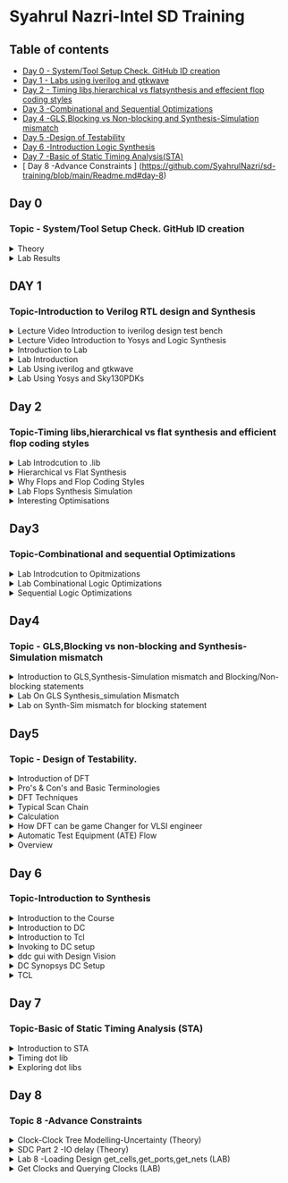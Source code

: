 
# Syahrul Nazri-Intel SD Training 

## Table of contents
* [ Day 0 - System/Tool Setup Check. GitHub ID creation ](https://github.com/SyahrulNazri/sd-training/blob/main/Readme.md#day-0)
* [ Day 1 - Labs using iverilog and gtkwave ](https://github.com/SyahrulNazri/sd-training/blob/main/Readme.md#day-1)
* [ Day 2 - Timing libs,hierarchical vs flatsynthesis and effecient flop coding styles ](https://github.com/SyahrulNazri/sd-training/blob/main/Readme.md#day-2)
* [ Day 3 -Combinational and Sequential Optimizations](https://github.com/SyahrulNazri/sd-training/blob/main/Readme.md#day3)
* [ Day 4 -GLS,Blocking vs Non-blocking and Synthesis-Simulation mismatch]( https://github.com/SyahrulNazri/sd-training/blob/main/Readme.md#topic---glsblocking-vs-non-blocking-and-synthesis-simulation-mismatch)
* [ Day 5 -Design of Testability](https://github.com/SyahrulNazri/sd-training/blob/main/Readme.md#day5)
* [ Day 6 -Introduction Logic Synthesis](https://github.com/SyahrulNazri/sd-training/blob/main/Readme.md#day-6)
* [ Day 7 -Basic of Static Timing Analysis(STA)](https://github.com/SyahrulNazri/sd-training/blob/main/Readme.md#day-7)
* [ Day 8 -Advance Constraints ] (https://github.com/SyahrulNazri/sd-training/blob/main/Readme.md#day-8)

## Day 0
### Topic - System/Tool Setup Check. GitHub ID creation
<Details>
 <summary>Theory</summary>
 
### Theory 
**Package** is a container that holds die and was connected to outside (external device) by using wire bonding.
Example of package - Quadruple in-line package (QIP) and Dual in-line package (DIP).

<img width="628" alt="note1" src="https://user-images.githubusercontent.com/118953939/203918518-83e1ebe2-6916-4413-8744-d658031c02b4.PNG">

**Quad Flat Package(QFP)**-A quad flat package (QFP) is a surface-mounted integrated circuit package with "gull wing" leads extending from each of the four sides.

**Wafer Level Chip Scale Package (WLCSP)** - variant of the flip-chip interconnection technique where all packaging is done at the wafer level
![wlcsp](https://user-images.githubusercontent.com/118953939/203919063-b82fb9f6-838d-4b7b-a10b-52427af17cf0.gif)

* **Wire Bond** - The method of making interconnections between an integrated circuit (IC) or other semiconductor device and its packaging during semiconductor device fabrication.
* **Pad** - used to connect inside (core) to outside (I/O), good at ESD protection to prevent charge coming from outside damage the core inside.
* **Core** - consists of all the main logic gate (NMOS/PMOS) and cell block such as macro cell and foundry IP's.
* **I/O** - help in communication between die with external and will be connected to die by using wire bonding.
* **Macro** - a simple core/cell with simple functionality and can be easily found online.
* **Foundry IP's** - cell with more specific functionality and the design was patent/owned by a company. Has higher value compared to macro.

**Synthesis Flow** - convert software's instructions which is written in high level language to gate level language/machine language which is normally in binary format.

<img width="808" alt="3" src="https://user-images.githubusercontent.com/118953939/203920288-65b97ed6-e0c0-4679-a99e-4618555f3209.PNG">\
</details>

<details>
 <summary>Lab Results</summary>
 
### Lab Result


<img width="959" alt="labday0" src="https://user-images.githubusercontent.com/118953939/205489130-4253ae38-30fa-458d-9cea-a238e9445fd1.PNG">

</details>
  
## DAY 1

### Topic-Introduction to Verilog RTL design and Synthesis 
<details>
 <summary>Lecture Video  Introduction to iverilog design test bench</summary>
 
### Topic-Lecture Video  Introduction to iverilog design test bench 

**What is Simulator ?**

The tools that used to checking the design for example iverilog 

**Design ?**

Actual Verilog code or set of verilog code which has the intended functionality to meet with the required specifications. 

**TestBench ?** 

To obey the required specification or the setup to apply stimulus  to the design to check its  functionality. 

**How simulator works ?** 

-changes value of the inputs. 

![GetImage](https://user-images.githubusercontent.com/118953939/205494417-a25becfa-e3d3-484d-9e90-b0db171bf96e.png)

![GetImage (1)](https://user-images.githubusercontent.com/118953939/205494411-6372f70c-ca9e-4af6-9ea4-795fc3e24f4c.png)

* **Hdl=** hardware description language  
           Others ways than HDL is high level Synthesis(HLS) 
* **IVerilog=** compiler translates verilog code to executable programs. 
* **GTKWave=** analysis tool used to perform debugging on Verilog or VHDL. 
* **Syntax Analysis:** Takes input of HDL files and checks for syntax errors. 
* **Library Definition:** Provides and allocates standard cells and IP libraries. 
* **Elaboration and Binding:** Translates RTL into the Boolean structure. Binds all cells and  makes libraries available. 
* **Constraint Definition:** For building a customized and specific chip, we need to define constraints according to which the chip will function. For example, clock frequency, power efficiency, etc. 
* **Pre-mapping Optimization:** It performs mapping to generic cells in the library. 
* **Technology Mapping:** Performs mapping of the generic libraries to technology 
libraries. 
</details>

<details>
 <summary>Lecture Video Introduction to Yosys and Logic Synthesis</summary>

### Topic = Lecture video Introduction to Yosys and Logic synthesis 

**What is Synthesizer?** 
-Tool that used for converting the RTL to netlist 
-Yosys is the synthesizer used in this course. 

![GetImage (2)](https://user-images.githubusercontent.com/118953939/205494889-542c0afd-d07e-422a-b146-991b5bc650e7.png)

* **Read_verilog=** To read the design  
* **Read_liberty=** To read .lib 
* **Write_Verilog=** to write netflist file  
* **.lib=** collection of logical module  like And,Or,Not  

**How to verify the Synthesis**
* Netlist & test bench(same as RTl tb)  -->iverilog --> vcd file --> gtkwave(same as output aboserve during RTL simulation)
</details>

  <details>
 <summary>Introduction to Lab</summary>

### Topic - Introduction to lab 

**Combinational delay in logic path**
* **Why need Fast Cell?**
- To meet setup,meen the time needed for the data stable before clock edge.
- Tclk> TF1+Tcombi+TsetupofF2 (data must be stable before the capturing edge of clock)

* **Why need Slow Cell?**
-Slow cell needed to meet hold,means the time need to data stable after clock edge.
-TholdF2<TF1+Tcombi
 </details>

 <details>
 <summary>Lab Introduction</summary>

### Topic - Labs Introduction

* Using command **git clone** https://github.com/kunalg123/sky130RTLDesignAndSynthesisWorkshop.git

* **GitClone**= used to point to an existing repo and make a clone or copy of that repo at in a new directory.

<img width="933" alt="lab2part2Code" src="https://user-images.githubusercontent.com/118953939/205489471-073f46d8-b430-465b-aef0-5216a69a781c.PNG">

</details>

 <details>
 <summary>Lab Using iverilog and gtkwave</summary>
  
### Topic - Labs using iverilog and gtkwave
1.Open Output File using GTKWAVE
* Output waveform using command **gtkwave tb_godd_mux.vcd**
* 
<img width="962" alt="lab2waveform" src="https://user-images.githubusercontent.com/118953939/205324453-9eb7165e-7d6f-47f8-905a-2bd511f4593b.PNG">'
When the sel=1 the output y will follow input i1 but when the input sel=0 the output y will follow the input=i0

2.RTL code 
* RTL code for  **tb_good_mux.v** and **good_mux.v**

<img width="382" alt="vimcode" src="https://user-images.githubusercontent.com/118953939/205324818-34a12188-1419-425f-88fd-ba0018f80a47.PNG">

<img width="449" alt="vimcode2" src="https://user-images.githubusercontent.com/118953939/205324920-6ad1c570-7f5a-4619-8cbf-c4a4fda100bf.PNG">

 </details>
 
 <details>
 <summary>Lab Using Yosys and Sky130PDKs</summary>

### Topic-Lab using Yosys and Sky130PDKs

1.How to open Yosys
* Using command **yosys** 
<img width="528" alt="Openyosys" src="https://user-images.githubusercontent.com/118953939/205490668-1637ca90-4ba6-421a-8ce9-26b5c8ba860f.PNG">


2.Read Liberty 
* Using command **read_liberty -lib path of lib** 
<img width="346" alt="read_liberty" src="https://user-images.githubusercontent.com/118953939/205490674-7ccee751-fe63-4866-91df-79e91b79a368.PNG">


3.Read the design 
* Using command **read_verilog good_mux.v**
<img width="296" alt="readdesign " src="https://user-images.githubusercontent.com/118953939/205490680-081022c7-9035-4cb0-9d0a-2e4dc03d0b21.PNG">


4.Synthesize the module 
* Using command **synth -top good_mux**
<img width="298" alt="top" src="https://user-images.githubusercontent.com/118953939/205496851-fe6d4c8e-403e-42e9-8f72-fb21c7ce2994.PNG">


5.Convert RTl code and specified gate design  
* Using command **abc -liberty**
<img width="740" alt="Generating rtl code to netlist " src="https://user-images.githubusercontent.com/118953939/205490960-e0caca40-74a3-4d4b-b904-e847b0e38577.PNG">

<img width="481" alt="genpart2" src="https://user-images.githubusercontent.com/118953939/205490966-66dd3f9b-2870-44cc-8352-32ae6ab42084.PNG">

<img width="492" alt="genpar3" src="https://user-images.githubusercontent.com/118953939/205490975-f8414c28-1c3a-48a7-864c-104ce7a84b12.PNG">
There are 3 input signals,1 output signals and 0 internal signals.


6.Show the gate design
* Using command **show**
<img width="656" alt="show" src="https://user-images.githubusercontent.com/118953939/205490977-c7929ce8-64e3-4f6f-a01a-4cfea35db691.PNG">

i0,i1 and sel is primary input.


7.Show the netlist
* Using command **write_verilog good_mux_netlist.v** 
* Using vim to open the scripting  **!vim write_verilog good_mux_netlist.v** 
<img width="440" alt="show netlist" src="https://user-images.githubusercontent.com/118953939/205492020-6ebaf762-7f59-4e2e-beb8-d63bfc1d1bc5.PNG">


8.Make the netlist more simple 
* Using command  **write_verilog -noattr good_mux_netlist.v**
* Using command  **gvim good_mux_netlist.v**
<img width="483" alt="modified " src="https://user-images.githubusercontent.com/118953939/205492030-b8579566-06ba-4ee7-bec8-c9a854b49fa2.PNG">
 </details>

## Day 2

### Topic-Timing libs,hierarchical vs flat synthesis and efficient flop coding styles
 <details>
 <summary>Lab Introdcution to .lib</summary>

### Topic-Lab Introduction to .Lib 

1.Open .lib content 
*  vim../my_lib/lib/sky130_fd_sc_hd_tt_025C_1v80.lib
* :syn off --->switch off the syntax
![image](https://user-images.githubusercontent.com/118953939/206341510-fe0978a6-2175-4184-823e-75cd08a80c0b.png)
<img width="275" alt="0PNG" src="https://user-images.githubusercontent.com/118953939/205858752-781f8077-b72c-4ca8-8706-0af672aa04a1.PNG">

**Tt=** typical(fast/slow/typical)
**C=** temperature 
**V=** voltage 

2.lib content of the std cell
* Each cell have different flavour  and in the lib we can see all the detail of the cell.*

<img width="348" alt="3" src="https://user-images.githubusercontent.com/118953939/205858806-16963ea3-f24d-4b15-9414-4e53bbeb9532.PNG">

<img width="794" alt="1" src="https://user-images.githubusercontent.com/118953939/205858861-1afdbfa5-0791-47ff-9299-4f3dda5e6f03.PNG">
>*As we can see from the figure above,in the circle shows the  gate with 5 input and  have the 32 input possible combination.To see all the detail command* **:vsp ../my_lib/verilog_model/sky130_fd_sc_hd.v"** 

>*The lib also shows the other detail such as power pot and information of the each cell pin*

![image](https://user-images.githubusercontent.com/118953939/205938000-279e0c20-2f30-4bcc-bd8b-7fd9c4a0be2e.png)
>*Figure above shows the area and power port information.* 
![image](https://user-images.githubusercontent.com/118953939/205938060-ff56c886-66b1-46cb-858a-69617719ea36.png)
>*Figure above shows the information of capacitance,transition,power associated to the pin.*
* In the lib also shows the timing information 

![image](https://user-images.githubusercontent.com/118953939/205939075-a263e287-4781-4565-8933-2eb09a263d0e.png)

* Lastly,the comparison of the 3 types of cell :And2_0,And_2 & And_4
![image](https://user-images.githubusercontent.com/118953939/205939144-08b4a37f-5877-4b43-a8ca-3b3779376878.png)
*As we can see form the figure above when the area large the power will be more and delay will be less.But when area low,the power will low and delay will more.*

 </details>
 
 <details>
 <summary>Hierarchical vs Flat Synthesis</summary>

### Topic-hierarchical vs FLat Synthesis 
  
i)vim multiple_module.v

ii)Launch yosys 

iii)Read_liberty –lib ../my_lib/lib/sky130_fd_sc_hd__tt025C_1v80.lib

iv)Synth –top multiple module

v)Abc –liberty ../my_lib/lib/sky130_fd_sc_hd__tt025C_1v80.lib

vi)Show multiple_module 

vii)write_verilog -noattr multiple_modules_hier.v

**Result**

![image](https://user-images.githubusercontent.com/118953939/206330522-d9c4ff26-360d-4dba-bd25-c4d37dc4933b.png)
![image](https://user-images.githubusercontent.com/118953939/206330550-46a98643-a9b5-4f7a-80ec-b1d971db2710.png)
![image](https://user-images.githubusercontent.com/118953939/206331720-5a7c59cc-6e47-4cc6-9be5-f95c1b0dde5d.png)


* **Flat Synthesis**
>* Flatten
>* Write_verilog -noattr multiple_modules_flat.v
>* !vim multiple_modules_flat.v

>*The diagram below compares the hierarchy to the flat. We only see the net netlist in flat, and the modules for 1 and 2 are not visible.*
![image](https://user-images.githubusercontent.com/118953939/206075155-e587e8d2-2df2-4624-9372-17474f01b4c8.png)
*The diagram below also shows the multiple modules netlist.The output of U! will be input to the U2 and with another input coming from C.*
![image](https://user-images.githubusercontent.com/118953939/206075469-12b7e8dd-4977-41d3-8d4d-1404dce8d7b4.png)

>*Figure Below shows the slack PMOS and slack NMOS .Slack PMOS is always bad, and it requires a wide cell to improve.*
![image](https://user-images.githubusercontent.com/118953939/206349611-6f629aa5-29bf-47c8-b342-2c68e7d5a905.png)


* **Excuting the Sub module 1 & 2**

>i) yosys

>ii) read_liberty -lib ../my_lib/lib/sky130_fd_sc_hd__tt_025C_1v80.lib

>iii) read_verilog multiple_modules.v

>iv) synth -top sub_module1 --> If want to see module 2 change it to sub_module2

>v) abc -liberty ../my_lib/lib/sky130_fd_sc_hd__tt_025C_1v80.lib

>vi) show 

>*As you can see the figure below is sub module 1 and sub module 2*
![image](https://user-images.githubusercontent.com/118953939/206332888-e96cfcbf-6103-464e-885d-dc8454cb4258.png)


* **Why sub module level synth**

(a)When we have multiple instances of same module.

(b)Devide and conquer approach .Instead giving massive to the tool better to give in one portion.

 </details>
 
 <details>
 <summary>Why Flops and Flop Coding Styles</summary>
  
### Topic-Why Flops and Flop coding styles 

>There are many of the gate in the combinational circuit that lead to the glitch.So glitch is the result when an input signal changes state, provided the signal takes two or more paths through a circuit  and one path has a longer delay than the other. The increased delay on one path can cause a glitch when the signal paths are recombined at an output gate.To prevent this glitch we need flop.
![image](https://user-images.githubusercontent.com/118953939/206349620-b7212ab4-ae30-46f2-a74d-3a759d361ba7.png)

* **Why we need Flop**
> To avoid the glitch 
> Output will be stable or setlle down.
> To initialise the flop will need reset or set.Both of this can be asynchronous and synchronous.


* **DFF asynchronous**
>The output of DFF will triggered when the posedge clock and posedge async_reset.If the async_reset the output will be low else the output will follow the input D.This asynchronous reset does not wait for the clock or inrespective of clockThis synchronous reset respective to the clock.So,diagram below shows the comparison of flop with Synchronous and asynchronous or both of it.
![image](https://user-images.githubusercontent.com/118953939/206349631-75774c3b-3fc0-4565-befb-1ae412288bef.png)
</details>
 
<details>
 <summary>Lab Flops Synthesis Simulation</summary>

### Topic- Lab Flops synthesis simulation
**Steps**
>* iverilog dff_asyncres.v tb_dff_asyncres.v
>* ./a/out 
>* gtkwave tb_dff_asyncres.vcd
![image](https://user-images.githubusercontent.com/118953939/206333736-945ecfd2-1bd3-4158-af50-b1b0b7023244.png)

>*As from figure below,when reset low before clock,the output q  not immediately going to 1 but it wait for the clock edge .So,D align with the clock and q synchronous to the clock*
![image](https://user-images.githubusercontent.com/118953939/206140716-3b79cf85-9346-4a22-829f-69e512d8615d.png)
 
 >*Diagram below shows the when reset become the 1,the q automatically become 1 and not waiting to the clock edge.* 
![image](https://user-images.githubusercontent.com/118953939/206140751-4857b0bf-bb86-407c-929d-87488b8d821c.png)

>*When async_set=0 the,q follow the D respective to clock.*
![image](https://user-images.githubusercontent.com/118953939/206141715-6831ef51-937a-43a1-9134-924d555fa65d.png)

>*Async_set=1 the output q follow the async_set not effected by D* 
![image](https://user-images.githubusercontent.com/118953939/206143006-993866cf-a6ce-4bc5-aa9b-0aa26c7d352d.png)

>*When Sync_reset was 1,the output of y was change to 0 no immediately because it follow the clock edge.*
![image](https://user-images.githubusercontent.com/118953939/206143074-83a0e5fe-38e5-403f-8c18-e2b0e263579d.png)

* **Synthesis**
**1. Read asyncrhronous reset** flop netlist
>i) yosys

>ii)Read_liberty –lib ../my_lib/lib/sky130_fd_sc_hd__tt025C_1v80.lib

>iii)read_Verilog dff_asyncres

>iv)Synth –top dff_asyncres

>v)Dfflibmap –liberty ../my_lib/lib/sky130_fd_sc_hd__tt025C_1v80.lib

>vi)Abc –liberty ../my_lib/lib/sky130_fd_sc_hd__tt025C_1v80.lib

>vii)Show

**2. Read asyncrhronous set**

>i)Read_liberty –lib ../my_lib/lib/sky130_fd_sc_hd__tt025C_1v80.lib

>ii)read_Verilog dff_async_set

>iii)Synth –top  dff_async_set

>iv)Dfflibmap –liberty ../my_lib/lib/sky130_fd_sc_hd__tt025C_1v80.lib

>v)Abc –liberty ../my_lib/lib/sky130_fd_sc_hd__tt025C_1v80.lib

>vi)Show

**3. Read syncrhronous set**

>i)Read_liberty –lib ../my_lib/lib/sky130_fd_sc_hd__tt025C_1v80.lib

>ii)read_Verilog dff_sync_set

>iii)Synth –top  dff_sync_set

>iv)Dfflibmap –liberty ../my_lib/lib/sky130_fd_sc_hd__tt025C_1v80.lib

>v)Abc –liberty ../my_lib/lib/sky130_fd_sc_hd__tt025C_1v80.lib

>vi)Show

![image](https://user-images.githubusercontent.com/118953939/206335570-38eb0ba3-54f9-4e84-ba91-f9fb1b91e9a2.png)

>*The inverter needed because the active high reset.*
![image](https://user-images.githubusercontent.com/118953939/206144049-2d08e800-adb0-473d-9cdc-4e7115992ada.png)
>*Because the library have active low set so the inverter was needed.*
![image](https://user-images.githubusercontent.com/118953939/206144093-4bf33a89-efd4-4b1a-8ff4-e7f8f7ffe064.png)
![image](https://user-images.githubusercontent.com/118953939/206144141-2d0acb83-af53-485e-854e-ddb84c7ddbc7.png)
 </details>
 
 <details>
 <summary>Interesting Optimisations</summary>
 
### Topic-Interesting Optimisations 

>i)yosys

>ii)Read_liberty –lib ../my_lib/lib/sky130_fd_sc_hd__tt025C_1v80.lib

>iii)read_Verilog  mult_2.v  -->if want to see other mux change to mult8

>iv)Synth –top mul2 -->if want to see other mux change to mult8

>v)Dfflibmap –liberty ../my_lib/lib/sky130_fd_sc_hd__tt025C_1v80.lib

>vi)Abc –liberty ../my_lib/lib/sky130_fd_sc_hd__tt025C_1v80.lib

>vii)Show

>viii)write_verilog mul2_simp.v -->if want to see other mux change tomult_8_simp.v 

>ix)!vim mul2_simp.v --> if want to see other mux change to mult_8_simp.v 

>*Explanation from lecture video*
![image](https://user-images.githubusercontent.com/118953939/206195075-74bd67f7-9e15-4deb-844a-499f01f3f9ad.png)

* **Mult_2**
![image](https://user-images.githubusercontent.com/118953939/206339930-bc5f93d8-070f-4e18-b433-a34f0acd8a7a.png)

* **Mult_8**

![image](https://user-images.githubusercontent.com/118953939/206340719-32f94a4f-7cae-4b51-a9ca-c2dea6b7ab2a.png)

 </details>
 
## Day3

### Topic-Combinational and sequential Optimizations

<details>
 <summary>Lab Introdcution to Opitmizations</summary>
 
### Topic - Introduction to optimizations 

* **Combinational logic Optimisation**  
* To Squeezing the logic to get the most optimised design.Optimize in area and power savings.
* There are Two type of technique 
  
  * **Constant Propagation** = Direct Optimisation 
  * **Boelean Logic Optimisation** = Kmap & Quaine McKluskey 
  * **Kmap** = K-map can take two forms Sum of Product (SOP) and Product of Sum (POS) according to the need of problem. K-map is table like representation but it gives                  more information than TRUTH TABLE. 
  
 ![image](https://user-images.githubusercontent.com/118953939/206657513-c8093880-d8bb-4a8a-88f4-458b2f891aee.png)
  
 * **Notes from the lecture video**

 ![nota1](https://user-images.githubusercontent.com/118953939/206659875-2f57c570-1e59-4199-b51d-30607b323d78.JPG)
  
 ![nota2](https://user-images.githubusercontent.com/118953939/206659884-945fb74a-9344-4323-b65c-01d1d316bda6.JPG)
</details>

<details>
 <summary>Lab Combinational Logic Optimizations</summary>
 
## Topic - Lab Combinational Logic Optimizations 
* **Invoke yosys**
>yosys

>read_liberty -lib ../my_lib/lib/sky130_fd_sc_hd_tt__-25C_1v80.lib

>read_verilog opt_check --------> can change toif want  opt_check3,opt_check4,opt_check5

>synth -top opt_check

>opt -clean_purge

>abc -liberty ../my_lib/lib/sky130_fd_sc_hd_tt__-25C_1v80.lib

>show

**(1).Opt_check1**

*2 input AND Gate*
>![Slide1](https://user-images.githubusercontent.com/118953939/206728179-97377bd2-8fb9-4fa4-a0b3-837465825c8f.PNG)

**(2).Opt_check2**

*2 input OR gate*
>![Slide2](https://user-images.githubusercontent.com/118953939/206728251-6cbcde34-008f-4bce-bab4-ba1bcd4f7119.PNG)


**(3).Opt_check3**

*3 Input AND gate*
>![Slide3](https://user-images.githubusercontent.com/118953939/206728273-07e8b3d8-b9ed-49ee-9e66-b96829c91aff.PNG)


**(4).Opt_check4**

*2 Input XNOR gate*
>![Slide4](https://user-images.githubusercontent.com/118953939/206728317-a88e7e0d-7974-482d-8754-b8f81bff769f.PNG)

**Invoke yosys**
>yosys

>read_liberty -lib ../my_lib/lib/sky130_fd_sc_hd__tt_025C_1v80.lib

>read_verilog multiple_module_opt.v   ----> if want sys opt2 change command to multiple_module_opt2 

>synth -top multiple_module_opt    ----> if want sys opt2 change command to multiple_module_opt2 

>flatten

>opt_clean -purge

>abc -liberty ../my_lib/lib/sky130_fd_sc_hd__tt_025C_1v80.lib

>show


**(5).Multiple_module_opt**
>![Slide5](https://user-images.githubusercontent.com/118953939/206729044-df195939-409c-40ae-b264-3180d5116928.PNG)


**(6).Multiple_module_opt2**

*sub_module1= AND gate*
!![Slide6](https://user-images.githubusercontent.com/118953939/206729075-31462252-f244-473d-9885-cbb48bab6253.PNG)
</details>

<details>
 <summary>Sequential Logic Optimizations</summary>

## Topic-Sequential logic Optimizations 
**(1).dff_const1**

*If reset was high the output  q will below and it turn back to high on next positive clock edge  if reset was high .*
>![Slide7](https://user-images.githubusercontent.com/118953939/206729234-d49990f2-32a9-476f-8d2f-439214319015.PNG)
>![Slide8](https://user-images.githubusercontent.com/118953939/206729280-c4bbe0ae-abc6-45c3-b107-969a1f9576f8.PNG)


**(2).dff_const2**

*If reset  was high the q will high  and even the reset was low the q will not change.In conlusion, q was not make anychanges even the reset high or low.*
>![Slide9](https://user-images.githubusercontent.com/118953939/206729417-86f0dc3d-6af1-4d7b-a81b-9be18a894f2c.PNG)

>![Slide10](https://user-images.githubusercontent.com/118953939/206729469-80e01574-c7ba-4c4d-ac0d-768117be7f07.PNG)

**(3).dff_const3**

*There are 2 flip flop and the output q1 will be low iff the reset high and it will change high if the reset low.But for q it will be always high except for 1 clock cycle.More detail on the diagram below.*

>![Slide11](https://user-images.githubusercontent.com/118953939/206729530-aff0840b-aab7-4fc8-8368-8843e7a74adb.PNG)

>![Slide12](https://user-images.githubusercontent.com/118953939/206729562-c67081de-02eb-4510-ad16-0fe9f52480be.PNG)

**(4).dff_const4**

*Q and q1 always 1.No change.*
>![Slide13](https://user-images.githubusercontent.com/118953939/206729622-dfeddbf9-36a9-4d91-b7cf-7c9cb37b52b8.PNG)

>![Slide14](https://user-images.githubusercontent.com/118953939/206729673-cfdd1f3b-109d-42cf-89b1-fdfb4dff893b.PNG)

**(5).dff_const5**
>![Slide15](https://user-images.githubusercontent.com/118953939/206729699-b0b5c740-5bb1-4b2b-ab5b-d4fd5144ec91.PNG)
>![Slide16](https://user-images.githubusercontent.com/118953939/206729837-d8b2e865-bd29-4ec6-bbd7-b3095b9eaac1.PNG)


## Topic-Unused Output Optimization
**(1).counter_opt**

*The count[0] used the 1 bit and others bit are unused.From netlist diagram we can show the only one flop was available because only count[o] was used.The others unused flop was not showed.*
>![Slide17](https://user-images.githubusercontent.com/118953939/206729992-a194188f-5661-4840-b2e0-f62d1ef1a2e1.PNG)

>![Slide18](https://user-images.githubusercontent.com/118953939/206730011-5c69efd6-9869-47b3-b7f2-750f384b2daf.PNG)

**(2).counter_opt2**

*In this case the q was assign  count[2:0] .So from the diagram below,we can see that the netlist are shows the 3 avalaible flop because all of them are used.We have a large amount of logic within the design since all the bit was used.*
*Modified count[0] --->count [2:0]
>![Slide19](https://user-images.githubusercontent.com/118953939/206730040-3469b5c5-5b75-4fba-91e4-8e6a4e823f9b.PNG)

>![Slide22](https://user-images.githubusercontent.com/118953939/206691179-ebe9a1c3-103d-40e1-8f31-3b99133080db.PNG)

>![Slide21](https://user-images.githubusercontent.com/118953939/206730086-bae6966a-afc3-492d-963f-9fe875128ca4.PNG)

 </details>
  
## Day4

### Topic - GLS,Blocking vs non-blocking and Synthesis-Simulation mismatch  

<details>
 <summary>Introduction to GLS,Synthesis-Simulation mismatch and Blocking/Non-blocking statements</summary>

 
📖 Topic-Introduction to GLS,Synthesis-Simulation mismatch and Blocking/Non-blocking statements
 
 * **Notes from the lecture video**
 
 >**GLS Concept and Flow Using Iverilog** 
 
 >![image](https://user-images.githubusercontent.com/118953939/206908941-02ec9771-9b5c-46f4-8aa7-0a603948be96.png)
 >![image](https://user-images.githubusercontent.com/118953939/206908999-9534160f-4d50-472f-ad61-f620aba802f3.png)
 
 
 >**Synthesis Simulation Mismatch**
 
 >![image](https://user-images.githubusercontent.com/118953939/206909064-cad81aeb-e2ff-49c8-b293-76377cd37803.png)
 
 >**Blocking/Non Blocking and Caveats** 

 >![image](https://user-images.githubusercontent.com/118953939/206909429-07cfa9f2-c9a2-4c93-b91b-ca8b7841c772.png)
 >![image](https://user-images.githubusercontent.com/118953939/206909451-7a608dbe-9d00-415a-9fbd-0466d0436031.png)
</details>

<details>
 <summary>Lab On GLS Synthesis_simulation Mismatch</summary>
 
📖 Topic - Lab On GLS Synthesis_simulation Mismatch 
 
 **Step**
>>iverilog ternary_operator_mux.v tb_ternary_operator_mux.v

>>./a.out

>>gtkwave_tb_ternary_operator_mux.vcd
 
>**(1).Ternary_operator_mux**

>![image](https://user-images.githubusercontent.com/118953939/206979815-dcd38240-a46e-4b06-9776-2b90a58795c4.png)

**Step Synthesis**
>>yosys

>>read_liberty -lib ../my_lib/lib/sky130_fd_sc_hd__tt_025C_1v80

>>read_verilog ternary_operator_mux.v

>>synth -top ternary_operator_mux.v

>>abc -liberty ../my_lib/lib/sky130_fd_sc_hd__tt_025C_1v80

>>write_verilog -noattr ternary_operator_mux.net.v

>>show

>![image](https://user-images.githubusercontent.com/118953939/206983673-a2bf9733-024d-4705-b581-1756c3cc7b3a.png)

 
**GLS output**
**Step**

>>iverilog ../my_lib/verilog_model/primitives.v ../my_lib/verilog_model/sky130_fd_sc_hd.v ternary_operator_mux_net.v tb_ternary_operator_mux.v

>>./a.out

>>gtkwave tb_ternary_operator_mux.vcd

>![image](https://user-images.githubusercontent.com/118953939/206909853-63cc18c0-8e52-4995-9a0a-f74e7c6770ee.png)

>**(2).Bad_mux**

>![image](https://user-images.githubusercontent.com/118953939/206980742-9d626d6c-6f78-47a9-a328-e51ebb205b71.png)
 
 **Synthesis**
>![image](https://user-images.githubusercontent.com/118953939/206909917-63654fb3-70a8-4d0b-9fed-551f5101ee9a.png)

**GLS output**
>![image](https://user-images.githubusercontent.com/118953939/206909948-d642c1ba-bb91-4e6e-99c7-16dda7c45701.png)
 
>**(3).Good_mux**
 
>![image](https://user-images.githubusercontent.com/118953939/207000028-a4cd727b-7e3d-4449-b6cc-58753cf1eb2d.png)
 
**Synthesis & GLS output**
>![image](https://user-images.githubusercontent.com/118953939/207000117-caf23d4b-298d-40dd-bc50-d8c9f3bf7dd7.png)


</details>

<details>
 <summary>Lab on Synth-Sim mismatch for blocking statement</summary>
 
📖Topic-Labs on Synth-sim mismatch for blocking statement

**Step**
 >>iverilog blocking_caveat.v tb_blocking_caveat.v
 >>./a.out
 >>gtkwave tb_blocking_caveat.vcd
 
>![image](https://user-images.githubusercontent.com/118953939/206910002-3fbf310a-d377-49bd-aeb8-70d098256f7f.png)
 
**Step Synthesis**
>>yosys
>>read_liberty -lib ../my_lib/lib/sky130_fd_sc_hd__tt_025C_1v80

>>read_verilog blocking_caveat.v

>>synth -top blocking_caveat

>>abc -liberty ../my_lib/lib/sky130_fd_sc_hd__tt_025C_1v80

>>write_verilog -noattr blocking_caveat_net.v

>>show
 
>![image](https://user-images.githubusercontent.com/118953939/206910018-3400ae9a-d2f6-4102-9b9c-2bd84619a0c8.png)

**GLS Output**
>![image](https://user-images.githubusercontent.com/118953939/206910031-2e0b3072-3771-4f01-b09f-8398b8129124.png)
 </details>

## Day5
### Topic - Design of Testability.  

<details>
 <summary>Introduction of DFT</summary>
 
 >![CamScanner 12-15-2022 12 46 (2)-01](https://user-images.githubusercontent.com/118953939/207797227-0310528f-5e06-45ce-b8c4-5ecab603a7a8.png)
 
 </details>
 
 <details>
   <summary>Pro's & Con's and Basic Terminologies</summary>
 
 >![CamScanner 12-15-2022 12 46 (2)-02](https://user-images.githubusercontent.com/118953939/207797254-9dd0f0fe-60c2-4c82-ae30-a39f50d80ab9.png)
 
 >![CamScanner 12-15-2022 12 46 (2)-03](https://user-images.githubusercontent.com/118953939/207797561-c11d6905-acd3-41a0-8eda-cb532b06977f.png)
 
 </details>
  
 <details>
 <summary>DFT Techniques</summary> 
 
 >![CamScanner 12-15-2022 12 46 (2)-04](https://user-images.githubusercontent.com/118953939/207798024-38a93344-1ab9-46fb-9e3a-2b37bec722f2.png)
 
 </details>
 
 <details>
 <summary>Typical Scan Chain</summary>
 
 >![CamScanner 12-15-2022 12 46 (2)-05](https://user-images.githubusercontent.com/118953939/207798236-9d87ff3a-fce7-4dda-9276-9b5e829f11b1.png)
 
 >![CamScanner 12-15-2022 12 46 (2)-06](https://user-images.githubusercontent.com/118953939/207798274-34b3c386-047d-4768-a9c2-cb57fc417c56.png)
 </details>
 
 <details> 
 <summary>Calculation</summary>
 
 >![CamScanner 12-15-2022 12 46 (2)-07](https://user-images.githubusercontent.com/118953939/207799274-f5eec5eb-54e4-4706-8a22-09ac57e588da.png)
  </details>
 
 <details>
 <summary>How DFT can be game Changer for VLSI engineer</summary>
 
 >![CamScanner 12-15-2022 12 46 (2)-08](https://user-images.githubusercontent.com/118953939/207799437-61a56ec0-f539-4ab4-9917-878b26aa56c7.png)
 
 </details>
 
 <details>
 <summary>Automatic Test Equipment (ATE) Flow</summary>
 
 >![CamScanner 12-15-2022 12 46 (2)-09](https://user-images.githubusercontent.com/118953939/207799536-288b96da-63bf-47c4-85e4-8009c769a67b.png)
 
 </details>
 
 <details>
 <summary>Overview</summary>

 >![CamScanner 12-15-2022 12 46 (2)-10](https://user-images.githubusercontent.com/118953939/207799787-76c5f5f7-14e6-4762-b05a-2f800be9d9c7.png)

 </details>
 
 ## Day 6 
 ### Topic-Introduction to Synthesis 

<details>
<summary>Introduction to the Course</summary>

>![day6 (1)-1](https://user-images.githubusercontent.com/118953939/208287161-7aae30dd-58ae-4e6b-8086-c30fc121c2a1.png)
 
>![day6 (1)-2](https://user-images.githubusercontent.com/118953939/208287180-5875b396-32d9-48f4-b62e-3616c45193ab.png)
 
>![day6 (1)-3](https://user-images.githubusercontent.com/118953939/208287184-8c35d86e-878f-4306-a3a6-b345057318f8.png)
 
>![day6 (1)-4](https://user-images.githubusercontent.com/118953939/208287233-ddb2748c-ccbd-40cd-b41b-3da84ec8763c.png)
</details>

<details>
<summary>Introduction to DC</summary>

>![CamScanner 12-19-2022 09 59-2](https://user-images.githubusercontent.com/118953939/208333861-9104e2b7-ff7d-420c-9fda-7aa587bd8075.png)

>![CamScanner 12-19-2022 09 59-1](https://user-images.githubusercontent.com/118953939/208333805-5b731138-6ca0-471c-83e0-83bfdf2320a7.png)

</details>

<details>
<summary>Introduction to Tcl</summary> 

>![day6 (1)-5](https://user-images.githubusercontent.com/118953939/208287236-dfd3392e-aa66-4e79-b2e8-f825ad916f0f.png)

>![day6 (1)-6](https://user-images.githubusercontent.com/118953939/208287240-3344d529-e387-40fe-a0b5-323de260d3fd.png)

</details>

<details>
<summary>Invoking to DC setup</summary>

>**Lib Information**
![image](https://user-images.githubusercontent.com/118953939/208297262-23eea680-5352-4ae8-be0b-8639446c60eb.png)
 
>**Invoke DC**
>>i)git clone https://github.com/kunalg123/sky130RTLDesignAndSynthesisWorkshop.git
>>ii)/p/hdk/pu_tu/prd/sams/mig76_wlw/setup/enter_p31 -cfg ip76p31r08hp7rev03 -ov ./
>>iii)dc_shell


>![image](https://user-images.githubusercontent.com/118953939/208297486-e6a21602-eb4c-41d4-8d20-81597232cb0f.png)

>![image](https://user-images.githubusercontent.com/118953939/208297503-485d9f3d-aa01-4e56-9b13-66bac6cd3b37.png)

>![image](https://user-images.githubusercontent.com/118953939/208297519-0c4fbcff-20c2-46aa-98fa-f0a04c31fc21.png)

>![image](https://user-images.githubusercontent.com/118953939/208350177-8aac85ba-97e3-400b-838a-43c64af2ab64.png)


>>Set target_library

>>set library_link 

>>compile 

>>write -f verilog -out lab1_net

>![image](https://user-images.githubusercontent.com/118953939/208297568-6af2d520-f180-4238-a11d-4cf96d117466.png)
 </details>
 
 <details>
 <summary>ddc gui with Design Vision</summary>

>![image](https://user-images.githubusercontent.com/118953939/208297610-9d9f253b-acf8-4d40-9219-d672eee3442e.png)

>![image](https://user-images.githubusercontent.com/118953939/208297623-0055df3d-0b29-41cf-b256-bf442b9286e2.png)>

</details>

<details>
<summary>DC Synopsys DC Setup</summary>

>![image](https://user-images.githubusercontent.com/118953939/208297943-3f415606-6964-4493-a8f4-b49038c98ea3.png)

>![image](https://user-images.githubusercontent.com/118953939/208297954-05912442-d792-428b-89c6-295b1f3d0b28.png)

</details>
 

<details>
<summary>TCL</summary>

>![image](https://user-images.githubusercontent.com/118953939/208298013-8f647f7d-e75f-45cd-a1bc-89b1b4c111f5.png)
 
>![image](https://user-images.githubusercontent.com/118953939/208298028-f2695a51-5f46-4ae8-b81c-0c6dee465c25.png)

>![image](https://user-images.githubusercontent.com/118953939/208298035-5b2ee4c5-ff02-4afb-bee8-3e42e54de6e1.png)

>![image](https://user-images.githubusercontent.com/118953939/208298043-b48e7f06-f1f8-42e4-a0dd-3d452e91f13a.png)

>![image](https://user-images.githubusercontent.com/118953939/208298066-795d7881-db1b-433a-910d-843790ebb7df.png)
 
>![image](https://user-images.githubusercontent.com/118953939/208298087-3e693a2b-36c6-4357-b4cc-6f7974bc9795.png)

</details>
 
## Day 7 
### Topic-Basic of Static Timing Analysis (STA)

<details>
<summary>Introduction to STA </summary>
 
>![CamScanner 12-21-2022 14 11-1](https://user-images.githubusercontent.com/118953939/208837684-04d6afc8-8502-4ca2-9693-4bd95034212c.png)
>![CamScanner 12-21-2022 14 11-2](https://user-images.githubusercontent.com/118953939/208837689-3db2067f-8aaf-4d0d-8bf0-0f813f8ea2a4.png)
>![image](https://user-images.githubusercontent.com/118953939/208845407-d8c9e8ce-f1e0-4e08-b889-1e8a39ef5090.png)
>![image](https://user-images.githubusercontent.com/118953939/208845474-ee2c9e8e-0006-4e4d-a631-c55f84bd32dc.png)
>![CamScanner 12-21-2022 14 11-3](https://user-images.githubusercontent.com/118953939/208837695-313b7601-ff92-4fed-aeda-e129c290dd05.png)
>![CamScanner 12-21-2022 14 11-4](https://user-images.githubusercontent.com/118953939/208837699-2d9fe5ab-0cca-4ecb-a880-e878f507e678.png)
>![CamScanner 12-21-2022 14 11-5](https://user-images.githubusercontent.com/118953939/208837703-3b4f9c55-2983-4ae4-92dc-50f10b9ee631.png)
>![CamScanner 12-21-2022 14 11-6](https://user-images.githubusercontent.com/118953939/208837708-5a97bf00-ea65-4a7a-b563-0643add0f5d8.png)
</details>

<details>
<summary>Timing dot lib</summary>
 
>![image](https://user-images.githubusercontent.com/118953939/208848579-0ec71077-f3d7-4d13-bef5-5b5505769ba0.png)
>![image](https://user-images.githubusercontent.com/118953939/208848653-177b43e3-c65f-4dbe-9017-bd324bfaa994.png)
>![image](https://user-images.githubusercontent.com/118953939/208848878-dfb8fa27-01b5-4309-8a41-393c4567d04c.png)>
>![image](https://user-images.githubusercontent.com/118953939/208849021-8065243e-72b0-4c3a-8a76-bf29c86d3041.png)
>![image](https://user-images.githubusercontent.com/118953939/208859296-3a6d6f86-eddd-427a-bee2-2c4e44c4c556.png)
>![image](https://user-images.githubusercontent.com/118953939/208850668-4acc35e2-b276-4bbe-8f5d-385a1f2e2b5c.png)
>![image](https://user-images.githubusercontent.com/118953939/208850721-360a8c66-751e-4b6c-84ee-c3499bbe1650.png)
 </details>

 <details>
<summary>Exploring dot libs</summary>
  
 >![image](https://user-images.githubusercontent.com/118953939/208850960-a324e847-8921-4b4a-ba9d-8d4521ab719c.png)
 >![image](https://user-images.githubusercontent.com/118953939/208850998-759fa0d6-0920-47a1-b5b6-94c22c1392da.png)
 >![image](https://user-images.githubusercontent.com/118953939/208851029-34414c8e-9bb4-4d42-aab4-8af1f6c94e91.png)
 
 >>foreach_in_collection my_lib_cell [get_lib_cells */*] {
 >>  set my_lib_cell_name [get_object_name $my_lib_cell];
 >>    echo $my_lib_cell_name;
 
 >![image](https://user-images.githubusercontent.com/118953939/208852402-f9502867-bcfe-4e4d-9f5e-0620878d8ad1.png)

 >>get_lib_pins sky130_fd_sc_hd__tt_025C_1v80/sky130_fd_sc_hd__and2_0
 
 >>foreach_in_collection my_pins [get_lib_pins  sky130_fd_sc_hd__tt_025C_1v80/sky130_fd_sc_hd__and2_0/*] {
 >>    set my_pin_name[get_object_naem $my_pins];
 >>    set pin_dir [get_lib_attribute $my_pins_name direction];
 >>    echo $my_pin_naem $pin_dir: }
 
 >>get_lib_attribute sky130_fd_sc_hd__tt_025C_1v80/sky130_fd_sc_hd__and2_0/X function
 
 >![image](https://user-images.githubusercontent.com/118953939/208854873-297586f2-e0e4-4e0f-9fe8-adc2ecbe969e.png)

  
 >>get_lib_attribute sky130_fd_sc_hd__tt_025C_1v80/sky130_fd_sc_hd__and2b_1/X function
 
 >![image](https://user-images.githubusercontent.com/118953939/208854957-08599a49-616b-4089-82d6-c740a5bda282.png)


 >> **Sourcing from myscript.tcl**
 >![image](https://user-images.githubusercontent.com/118953939/208855052-87fd6cb7-bca2-4498-8bce-ea27e6b510e1.png)
 >![image](https://user-images.githubusercontent.com/118953939/208855113-0ea3332b-f9c6-471a-a0f7-5fff54c045a4.png)

>> **Other ways**

>>list_lib
>> get_lib_cells */* -filter "is_sequential == True "

>>get_lib_pins sky130_fd_sc_hd__tt_025C_1v80/sky130_fd_sc_hd__dfbnn_2/*

>>get_lib_pins sky130_fd_sc_hd__tt_025C_1v80/sky130_fd_sc_hd__dfbnn_2/CLK_N capacitance

>>get_lib_pins sky130_fd_sc_hd__tt_025C_1v80/sky130_fd_sc_hd__dfbnn_2/D capacitance  

>![image](https://user-images.githubusercontent.com/118953939/208861690-9a7565c5-9dcf-4ac9-a33c-7b8b5f10898c.png)
>![image](https://user-images.githubusercontent.com/118953939/208855303-dccd6eea-9618-4638-b9a6-82127f86cba5.png)

>>list_attributes -app > a
>> sh gvim a  
*Can see all the attributes such as area on lib_cell and cell,capacitance on the port and pin,fucntion also shows the on the cell and port.*
 
>>![image](https://user-images.githubusercontent.com/118953939/208856456-967d75f7-c334-44ab-b9f6-4787ff5f08fd.png)
 </details>

  ## Day 8
  ### Topic 8 -Advance Constraints

<details>
<summary>Clock-Clock Tree Modelling-Uncertainty (Theory)</summary>
  

 >![image](https://user-images.githubusercontent.com/118953939/209515539-b3534155-4683-4e05-a7f8-cb21e67022c4.png)

 >![image](https://user-images.githubusercontent.com/118953939/209515571-1014b790-a8af-432a-a3f1-bcfc30c18401.png)

 >![image](https://user-images.githubusercontent.com/118953939/209515597-cf5b0026-6397-4c0e-8fd7-f10552e8d974.png)

 >![image](https://user-images.githubusercontent.com/118953939/209515610-bcefac0d-3cd8-47c4-b2bd-81fab60ea2af.png)

 >![image](https://user-images.githubusercontent.com/118953939/209515678-21afa0c3-3960-4f51-b6b2-ab96f786b131.png)


 
- Clock modelling
```
 
* Period
-Source latency: time taken by the clock source to generate clock
-Clock Network Latency: time taken by clock distribution network
-Clock skew: clock path delay mismatches which causes difference in the arrival of the clock
  > CTS will balance the clocks, but still the skew cannot be reduced to 0
-Jitter: stochastic variations in the arrival of clock edge
  > Duty cycle jitter
  > Period jitter 
-Collectively clock skew and jitter are called Clock Uncertainty
 ```
 >![image](https://user-images.githubusercontent.com/118953939/209515789-2c1aab93-08a3-489e-ba50-6f21f90915fc.png)
 </details>

<details>
<summary>SDC Part 2 -IO delay (Theory)</summary>
  
![image](https://user-images.githubusercontent.com/118953939/209516086-b5b5e02a-a4c7-46cb-ab0b-9b9da4b5f7f0.png)



-	Command Getting the Ports in DC
```
get_ports clk ;	= command query the ports call clk  in the design  (.port,pin,clock etc all name  are case-sensitive).
get_ports *clk*;	= A collection of ports whose name contains clk
get_ports*; 	= all of ports of design 
Get_ports *-filter ‘direction == in”; 	= all input ports
Get_ports *-filter ‘direction ;==out” 	= all output ports
```

- Command Getting the clocks in DC
```
get_clocks * = all the clocks in the design 
get_clocks *clk* = all clocks which has the name clk in it.
get_glock *filter “period >10” = filter the clk that greater than 10ns
get_attribute [get_clocks my_clk ] period = attributed the clock period
get_attribute [get_clocks my_clk ]is_generated 
Report_clocks my_clock 
```
>![image](https://user-images.githubusercontent.com/118953939/209516362-611f5f71-c48b-4f30-bc4d-81128e4559c7.png)

>![image](https://user-images.githubusercontent.com/118953939/209517574-6d08e031-467e-43dc-abaf-946922abfcda.png)

>![image](https://user-images.githubusercontent.com/118953939/209517625-291ad8b6-3173-4ae8-a3c0-196290f011e4.png)

>![image](https://user-images.githubusercontent.com/118953939/209517694-c698ac0a-c409-42fb-8529-00e800072982.png)

>![image](https://user-images.githubusercontent.com/118953939/209517784-a0f84995-ff37-4f9c-a743-4f290175923c.png)>

>![image](https://user-images.githubusercontent.com/118953939/209517856-6ba95a06-70e3-4ccf-9398-3d4dbe229dab.png)

- Summary
```
1.Create_clock 
2.Set_clock_latency
3.Set_clock_uncertainty  skew + jitter pre cts and only jitter on post cts 
4.Set_input_delay 
5.Set_input_trainsition 
6.Set_output_delay
7.Set_load
8.Get_ports,get_clocks,get_cells,etc
```
</details>
 
<details>
<summary>Lab 8 -Loading Design get_cells,get_ports,get_nets (LAB)</summary>
 

>![image](https://user-images.githubusercontent.com/118953939/209518209-48b94cfb-723c-4414-b6a9-cb00586faae9.png)

- Command
```
-csh                                                        
-dc_shell                                
-echo $target_library 
-echo $link_library 
-read_verilog DC_WORKSHOP/verilog_files/lab8_circuit.v 
-link
-compile_ultra
```
- Listing the collection of port name and its direction
```
foreach_in_collection my_port [get_ports *] {                   
set my_port_name [get_object_name $my_port];
set dir [get_attribute [get_ports $my_port_name] direction];     
echo $my_port_name $dir;
}
Get Cells 
get_attribute [get_cells U9] is_hierarchical                        (Checking the desired cell is hierarchical/not)
get_cells * -hier -filter "is_hierarchical == false"                (Listing the false hierarchical cell)
get_cells * -hier -filter "is_hierarchical == true"                 (Listing the true hierarchical cell)
```
>![image](https://user-images.githubusercontent.com/118953939/209518233-2b144e05-5632-464a-915c-f183cd78926e.png)

- Get reference Name 
```
foreach_in_collection my_cell [get_cells * -hier] {                 (Listing cell name and its reference name)
set my_cell_name [get_object_name $my_cell];
set rname [get_attribute [get_cells $my_cell_name] ref_name];
echo $my_cell_name $rname;
} 
```
- Write DDC
 ```
write -f ddc -out lab8_circuit.ddc
csh
design_vision
read_ddc DC_WORKSHOP/verilog_files/lab8_circuit.ddc
get_nets *
all_connected N1
all_connected n5
```

>![image](https://user-images.githubusercontent.com/118953939/209518318-be26f497-b3fd-48ad-b9d8-709721306463.png)

 - Driving 
 ```
 foreach_in_collection my_pin [all_connected n5] {                   (Listing the driver of the net)
set pin_name [get_object_name $my_pin];
set dir [get_attribute [get_pins $pin_name] direction];
echo $pin_name $dir;
}
```
>![image](https://user-images.githubusercontent.com/118953939/209518373-6c407beb-231f-48ca-9253-e3d98e1413b3.png)
</details>
 
 
<details>
<summary>Get Clocks and Querying Clocks (LAB)</summary>

- Get All the Pin Name 
 
foreach_in_collection my_pin [get_pins *] {                            (Listing out the pins)
set pin_name [get_object_name $my_pin];
echo $pin_name;
}

```
- Get the pin name and Direction 
 
foreach_in_collection my_pin [get_pins *] {
set pin_name [get_object_name $my_pin];
set dir [get_attribute [get_pins $pin_name] direction];
echo $pin_name $dir;
}
 ```
>![image](https://user-images.githubusercontent.com/118953939/209520858-7ad91127-0168-42f8-8bb9-3579fa5b32a3.png)

- Create Clock waveform 
  ```
 ![image](https://user-images.githubusercontent.com/118953939/209520956-f94a9361-36d7-43f0-b81a-6e4e5a76f685.png)
